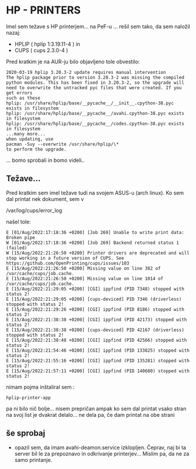 # HP - PRINTERS

Imel sem težave s HP printerjem... na PeF-u ... rešil sem tako, da sem naložil nazaj:

- HPLIP ( hplip 1:3.19.11-4 ) in 
- CUPS ( cups 2.3.0-4 )

Pred kratkim je na AUR-ju bilo objavljeno tole obvestilo:  

    2020-03-19 hplip 3.20.3-2 update requires manual intervention 
    The hplip package prior to version 3.20.3-2 was missing the compiled 
    python modules. This has been fixed in 3.20.3-2, so the upgrade will 
    need to overwrite the untracked pyc files that were created. If you get errors 
    such as these 
    hplip: /usr/share/hplip/base/__pycache__/__init__.cpython-38.pyc exists in filesystem 
    hplip: /usr/share/hplip/base/__pycache__/avahi.cpython-38.pyc exists in filesystem 
    hplip: /usr/share/hplip/base/__pycache__/codes.cpython-38.pyc exists in filesystem 
    ...many more... 
    when updating, use 
    pacman -Suy --overwrite /usr/share/hplip/\* 
    to perform the upgrade. 

... bomo sprobali in bomo videli..

## Težave...

Pred kratkim sem imel težave tudi na svojem ASUS-u (arch linux). Ko  sem dal printat nek dokument, sem v 

/var/log/cups/error_log

našel tole:

    E [01/Aug/2022:17:18:36 +0200] [Job 269] Unable to write print data: Broken pipe
    W [01/Aug/2022:17:18:36 +0200] [Job 269] Backend returned status 1 (failed)
    W [15/Aug/2022:21:26:50 +0200] Printer drivers are deprecated and will stop working in a future version of CUPS. See https://github.com/OpenPrinting/cups/issues/103
    E [15/Aug/2022:21:26:50 +0200] Missing value on line 382 of /var/cache/cups/job.cache.
    E [15/Aug/2022:21:26:50 +0200] Missing value on line 1014 of /var/cache/cups/job.cache.
    E [15/Aug/2022:21:29:05 +0200] [CGI] ippfind (PID 7348) stopped with status 2!
    E [15/Aug/2022:21:29:05 +0200] [cups-deviced] PID 7346 (driverless) stopped with status 2!
    E [15/Aug/2022:21:29:26 +0200] [CGI] ippfind (PID 8186) stopped with status 2!
    E [15/Aug/2022:21:38:38 +0200] [CGI] ippfind (PID 42173) stopped with status 2!
    E [15/Aug/2022:21:38:38 +0200] [cups-deviced] PID 42167 (driverless) stopped with status 2!
    E [15/Aug/2022:21:38:48 +0200] [CGI] ippfind (PID 42566) stopped with status 2!
    E [15/Aug/2022:21:54:46 +0200] [CGI] ippfind (PID 133825) stopped with status 2!
    E [15/Aug/2022:21:55:16 +0200] [CGI] ippfind (PID 135281) stopped with status 2!
    E [15/Aug/2022:21:57:11 +0200] [CGI] ippfind (PID 140680) stopped with status 2!

nimam pojma
inštaliral sem :

    hplip-printer-app

pa ni bilo nič bolje...
nisem prepričan ampak ko sem dal printat vsako stran na svoj list je dvakrat delalo...
ne dela pa, če dam printat na obe strani

## še sprobaj

- opazil sem, da imam avahi-deamon.service izklopljen. Čeprav, naj bi ta server bil le za prepoznavo in odkrivanje printerjev... Mislim pa, da ne za samo printanje.
